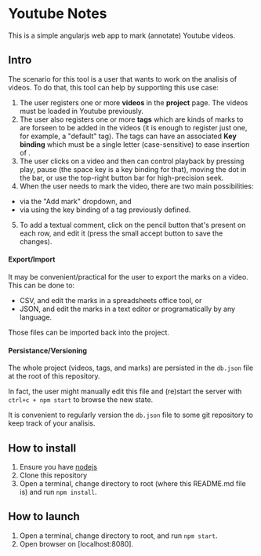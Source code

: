 # Youtube Notes

This is a simple angularjs web app to mark (annotate) Youtube videos.

## Intro

The scenario for this tool is a user that wants to work on the analisis of videos.
To do that, this tool can help by supporting this use case:
1. The user registers one or more **videos** in the **project** page. The videos must be loaded in Youtube previously.
2. The user also registers one or more **tags** which are kinds of marks to are forseen to be added in the videos (it is enough to register just one, for example, a "default" tag). The tags can have an associated **Key binding** which must be a single letter (case-sensitive) to ease insertion of .
3. The user clicks on a video and then can control playback by pressing play, pause (the space key is a key binding for that), moving the dot in the bar, or use the top-right button bar for high-precision seek.
4. When the user needs to mark the video, there are two main possibilities: 
  - via the "Add mark" dropdown, and 
  - via using the key binding of a tag previously defined.
5. To add a textual comment, click on the pencil button that's present on each row, and edit it (press the small accept button to save the changes).

#### Export/Import
It may be convenient/practical for the user to export the marks on a video. This can be done to: 
  - CSV, and edit the marks in a spreadsheets office tool, or 
  - JSON, and edit the marks in a text editor or programatically by any language.
  
Those files can be imported back into the project.

#### Persistance/Versioning
The whole project (videos, tags, and marks) are persisted in the `db.json` file at the root of this repository. 

In fact, the user might manually edit this file and (re)start the server with `ctrl+c + npm start` to browse the new state.

It is convenient to regularly version the `db.json` file to some git repository to keep track of your analisis.

## How to install

1. Ensure you have [nodejs](https://nodejs.org/)
2. Clone this repository
3. Open a terminal, change directory to root (where this README.md file is) and run `npm install`.

## How to launch

1. Open a terminal, change directory to root, and run `npm start`.
2. Open browser on [localhost:8080].

